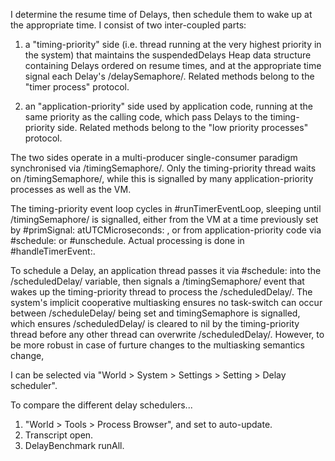 I determine the resume time of Delays, then schedule them to wake up at the appropriate time.  I consist of two inter-coupled parts:

  1. a "timing-priority" side (i.e. thread running at the very highest priority in the system) that maintains the suspendedDelays Heap data structure containing Delays ordered on resume times, and at the appropriate time signal each Delay's  /delaySemaphore/.  Related methods belong to the "timer process" protocol.

  2. an "application-priority" side used by application code, running at the same priority as the calling code, which pass Delays to the timing-priority side. Related methods belong to the "low priority processes" protocol.

The two sides operate in a multi-producer single-consumer paradigm synchronised via /timingSemaphore/.  Only the timing-priority thread waits on /timingSemaphore/, while this is signalled by many application-priority processes as well as the VM.

The timing-priority event loop cycles in #runTimerEventLoop, sleeping until /timingSemaphore/ is signalled, either from the VM at a time previously set by  #primSignal: atUTCMicroseconds: , or from application-priority code via #schedule: or #unschedule.  Actual processing is done in #handleTimerEvent:.

To schedule a Delay, an application thread passes it via #schedule: into the /scheduledDelay/ variable, then signals a /timingSemaphore/ event that wakes up the timing-priority thread to process the /scheduledDelay/.  The system's implicit cooperative multiasking ensures no task-switch can occur between /scheduleDelay/ being set and timingSemaphore is signalled, which ensures /scheduledDelay/ is cleared to nil by the timing-priority thread before any other thread can overwrite /scheduledDelay/.  However, to be more robust in case of furture changes to the multiasking semantics change, 

I can be selected via "World > System > Settings > Setting > Delay scheduler".

To compare the different delay schedulers...
   1.   "World > Tools > Process Browser", and set to auto-update.
   2.   Transcript open.
   3.   DelayBenchmark runAll.
